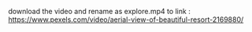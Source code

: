 download  the  video and  rename as explore.mp4 to
link  : https://www.pexels.com/video/aerial-view-of-beautiful-resort-2169880/
